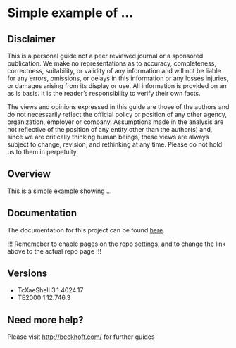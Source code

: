 # Simple example of ...

## Disclaimer
This is a personal guide not a peer reviewed journal or a sponsored publication. We make
no representations as to accuracy, completeness, correctness, suitability, or validity of any
information and will not be liable for any errors, omissions, or delays in this information or any
losses injuries, or damages arising from its display or use. All information is provided on an as
is basis. It is the reader’s responsibility to verify their own facts.

The views and opinions expressed in this guide are those of the authors and do not
necessarily reflect the official policy or position of any other agency, organization, employer or
company. Assumptions made in the analysis are not reflective of the position of any entity
other than the author(s) and, since we are critically thinking human beings, these views are
always subject to change, revision, and rethinking at any time. Please do not hold us to them
in perpetuity.

## Overview 
This is a simple example showing ...    

## Documentation
The documentation for this project can be found [here](https://benhar-dev.github.io/template-github-with-docs/). 

!!! Rememeber to enable pages on the repo settings, and to change the link above to the actual repo page !!!

## Versions
* TcXaeShell 3.1.4024.17
* TE2000 1.12.746.3

## Need more help?
Please visit http://beckhoff.com/ for further guides
